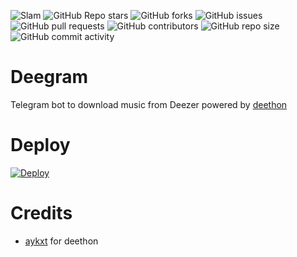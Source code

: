 ![Slam](https://telegra.ph/file/db03910496f06094f1f7a.jpg)
![GitHub Repo stars](https://img.shields.io/github/stars/breakdowns/deegram)
![GitHub forks](https://img.shields.io/github/forks/breakdowns/deegram)
![GitHub issues](https://img.shields.io/github/issues/breakdowns/deegram)
![GitHub pull requests](https://img.shields.io/github/issues-pr/breakdowns/deegram)
![GitHub contributors](https://img.shields.io/github/contributors/breakdowns/deegram)
![GitHub repo size](https://img.shields.io/github/repo-size/breakdowns/deegram)
![GitHub commit activity](https://img.shields.io/github/commit-activity/m/breakdowns/deegram)
# Deegram
Telegram bot to download music from Deezer powered by [deethon](https://github.com/deethon)
# Deploy
[![Deploy](https://www.herokucdn.com/deploy/button.svg)](https://heroku.com/deploy)
# Credits
- [aykxt](https://github.com/aykxt) for deethon
